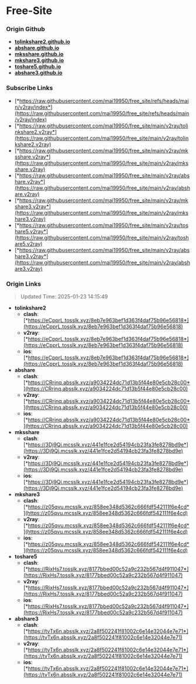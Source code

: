 # Free-Site

### Origin Github

- [**tolinkshare2.github.io**](https://github.com/tolinkshare2/tolinkshare2.github.io)
- [**abshare.github.io**](https://github.com/abshare/abshare.github.io)
- [**mksshare.github.io**](https://github.com/mksshare/mksshare.github.io)
- [**mkshare3.github.io**](https://github.com/mkshare3/mkshare3.github.io)
- [**toshare5.github.io**](https://github.com/toshare5/toshare5.github.io)
- [**abshare3.github.io**](https://github.com/abshare3/abshare3.github.io)

### Subscribe Links

- [*https://raw.githubusercontent.com/mai19950/free_site/refs/heads/main/v2ray/index*](https://raw.githubusercontent.com/mai19950/free_site/refs/heads/main/v2ray/index)
- [*https://raw.githubusercontent.com/mai19950/free_site/main/v2ray/tolinkshare2.v2ray*](https://raw.githubusercontent.com/mai19950/free_site/main/v2ray/tolinkshare2.v2ray)
- [*https://raw.githubusercontent.com/mai19950/free_site/main/v2ray/mksshare.v2ray*](https://raw.githubusercontent.com/mai19950/free_site/main/v2ray/mksshare.v2ray)
- [*https://raw.githubusercontent.com/mai19950/free_site/main/v2ray/abshare.v2ray*](https://raw.githubusercontent.com/mai19950/free_site/main/v2ray/abshare.v2ray)
- [*https://raw.githubusercontent.com/mai19950/free_site/main/v2ray/mkshare3.v2ray*](https://raw.githubusercontent.com/mai19950/free_site/main/v2ray/mkshare3.v2ray)
- [*https://raw.githubusercontent.com/mai19950/free_site/main/v2ray/toshare5.v2ray*](https://raw.githubusercontent.com/mai19950/free_site/main/v2ray/toshare5.v2ray)
- [*https://raw.githubusercontent.com/mai19950/free_site/main/v2ray/abshare3.v2ray*](https://raw.githubusercontent.com/mai19950/free_site/main/v2ray/abshare3.v2ray)

### Origin Links

> Updated Time: 2025-01-23 14:15:49

- **tolinkshare2**
  - **clash**: [*https://eCpprL.tosslk.xyz/8eb7e963bef1d363f4daf75b96e56818*](https://eCpprL.tosslk.xyz/8eb7e963bef1d363f4daf75b96e56818)
  - **v2ray**: [*https://eCpprL.tosslk.xyz/8eb7e963bef1d363f4daf75b96e56818*](https://eCpprL.tosslk.xyz/8eb7e963bef1d363f4daf75b96e56818)
  - **ios**: [*https://eCpprL.tosslk.xyz/8eb7e963bef1d363f4daf75b96e56818*](https://eCpprL.tosslk.xyz/8eb7e963bef1d363f4daf75b96e56818)
- **abshare**
  - **clash**: [*https://CRrinq.absslk.xyz/a9034224dc71d13b5f44e80e5cb28c00*](https://CRrinq.absslk.xyz/a9034224dc71d13b5f44e80e5cb28c00)
  - **v2ray**: [*https://CRrinq.absslk.xyz/a9034224dc71d13b5f44e80e5cb28c00*](https://CRrinq.absslk.xyz/a9034224dc71d13b5f44e80e5cb28c00)
  - **ios**: [*https://CRrinq.absslk.xyz/a9034224dc71d13b5f44e80e5cb28c00*](https://CRrinq.absslk.xyz/a9034224dc71d13b5f44e80e5cb28c00)
- **mksshare**
  - **clash**: [*https://3Dj9Qj.mcsslk.xyz/441e1fce2d54194cb23fa3fe8278bd9e*](https://3Dj9Qj.mcsslk.xyz/441e1fce2d54194cb23fa3fe8278bd9e)
  - **v2ray**: [*https://3Dj9Qj.mcsslk.xyz/441e1fce2d54194cb23fa3fe8278bd9e*](https://3Dj9Qj.mcsslk.xyz/441e1fce2d54194cb23fa3fe8278bd9e)
  - **ios**: [*https://3Dj9Qj.mcsslk.xyz/441e1fce2d54194cb23fa3fe8278bd9e*](https://3Dj9Qj.mcsslk.xyz/441e1fce2d54194cb23fa3fe8278bd9e)
- **mkshare3**
  - **clash**: [*https://z05qvu.mcsslk.xyz/858ee348d5362c666fdf542111f6e4cd*](https://z05qvu.mcsslk.xyz/858ee348d5362c666fdf542111f6e4cd)
  - **v2ray**: [*https://z05qvu.mcsslk.xyz/858ee348d5362c666fdf542111f6e4cd*](https://z05qvu.mcsslk.xyz/858ee348d5362c666fdf542111f6e4cd)
  - **ios**: [*https://z05qvu.mcsslk.xyz/858ee348d5362c666fdf542111f6e4cd*](https://z05qvu.mcsslk.xyz/858ee348d5362c666fdf542111f6e4cd)
- **toshare5**
  - **clash**: [*https://RixHs7.tosslk.xyz/8177bbed00c52a9c232b567d4f911047*](https://RixHs7.tosslk.xyz/8177bbed00c52a9c232b567d4f911047)
  - **v2ray**: [*https://RixHs7.tosslk.xyz/8177bbed00c52a9c232b567d4f911047*](https://RixHs7.tosslk.xyz/8177bbed00c52a9c232b567d4f911047)
  - **ios**: [*https://RixHs7.tosslk.xyz/8177bbed00c52a9c232b567d4f911047*](https://RixHs7.tosslk.xyz/8177bbed00c52a9c232b567d4f911047)
- **abshare3**
  - **clash**: [*https://tvTx6n.absslk.xyz/2a8f502241f81002c6e14e32044e7e71*](https://tvTx6n.absslk.xyz/2a8f502241f81002c6e14e32044e7e71)
  - **v2ray**: [*https://tvTx6n.absslk.xyz/2a8f502241f81002c6e14e32044e7e71*](https://tvTx6n.absslk.xyz/2a8f502241f81002c6e14e32044e7e71)
  - **ios**: [*https://tvTx6n.absslk.xyz/2a8f502241f81002c6e14e32044e7e71*](https://tvTx6n.absslk.xyz/2a8f502241f81002c6e14e32044e7e71)
